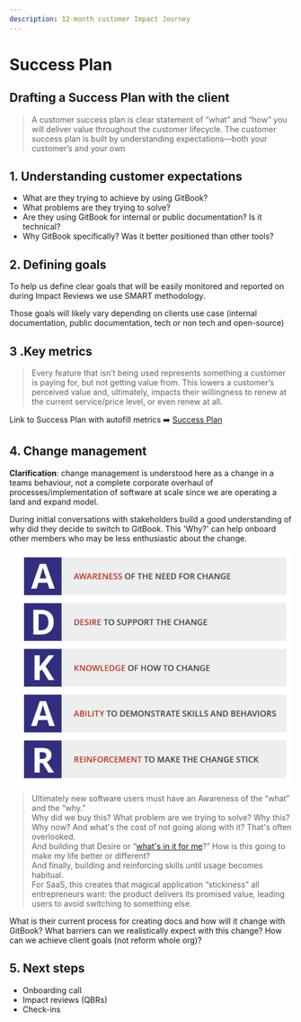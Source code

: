 ```yaml
---
description: 12-month customer Impact Journey
---
```

# Success Plan

## Drafting a Success Plan with the client

> A customer success plan is clear statement of “what” and “how” you will deliver value throughout the customer lifecycle. The customer success plan is built by understanding expectations—both your customer’s and your own

## 1. Understanding customer expectations

* What are they trying to achieve by using GitBook?
* What problems are they trying to solve?
* Are they using GitBook for internal or public documentation? Is it technical?
* Why GitBook specifically? Was it better positioned than other tools?

## 2. Defining goals 

To help us define clear goals that will be easily monitored and reported on during Impact Reviews we use SMART methodology. 

Those goals will likely vary depending on clients use case (internal documentation, public documentation, tech or non tech and open-source)

## 3 .Key metrics

> Every feature that isn’t being used represents something a customer is paying for, but not getting value from. This lowers a customer’s perceived value and, ultimately, impacts their willingness to renew at the current service/price level, or even renew at all.

Link to Success Plan with autofill metrics :arrow_right: [Success Plan](https://docs.google.com/spreadsheets/d/14Dh4kCL9E3ebl902jlDXOIkpSd9uxXJoFa57Ofc0ddI/edit#gid=1811552635)

## 4. Change management

**Clarification**: change management is understood here as a change in a teams behaviour, not a complete corporate overhaul of processes/implementation of software at scale since we are operating a land and expand model. 

During initial conversations with stakeholders build a good understanding of why did they decide to switch to GitBook. This 'Why?' can help onboard other members who may be less enthusiastic about the change.

![](<../../../.gitbook/assets/image (8).png>)

> Ultimately new software users must have an Awareness of the “what” and the “why.” \
> Why did we buy this? What problem are we trying to solve? Why this? Why now? And what's the cost of not going along with it? That's often overlooked. \
> And building that Desire or “[what's in it for me](https://blog.prosci.com/understanding-why-people-resist-change)?” How is this going to make my life better or different? \
> And finally, building and reinforcing skills until usage becomes habitual. \
> For SaaS, this creates that magical application “stickiness” all entrepreneurs want: the product delivers its promised value, leading users to avoid switching to something else.  

What is their current process for creating docs and how will it change with GitBook? What barriers can we realistically expect with this change? How can we achieve client goals (not reform whole org)? 

## 5. Next steps

* Onboarding call
* Impact reviews (QBRs)
* Check-ins 
